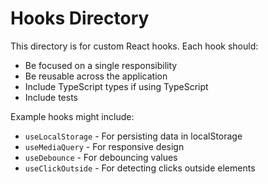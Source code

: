 # Hooks Directory

This directory is for custom React hooks. Each hook should:
- Be focused on a single responsibility
- Be reusable across the application
- Include TypeScript types if using TypeScript
- Include tests

Example hooks might include:
- `useLocalStorage` - For persisting data in localStorage
- `useMediaQuery` - For responsive design
- `useDebounce` - For debouncing values
- `useClickOutside` - For detecting clicks outside elements 